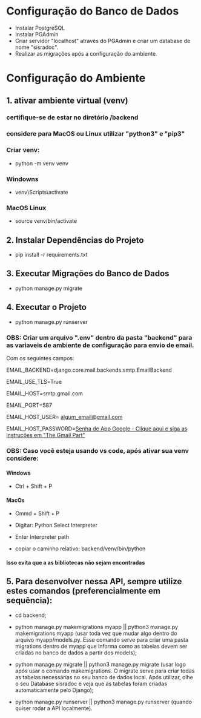 # Configuração do Banco de Dados
- Instalar PostgreSQL
- Instalar PGAdmin
- Criar servidor "localhost" através do PGAdmin e criar um database de nome "sisradoc".
- Realizar as migrações após a configuração do ambiente.

# Configuração do Ambiente

## 1. ativar ambiente virtual (venv)
### certifique-se de estar no diretório /backend
### considere para MacOS ou Linux utilizar "python3" e "pip3"

### Criar venv:
- python -m venv venv

### Windowns
- venv\Scripts\activate

### MacOS Linux
- source venv/bin/activate

## 2. Instalar Dependências do Projeto
- pip install -r requirements.txt

## 3. Executar Migrações do Banco de Dados
- python manage.py migrate

## 4. Executar o Projeto
- python manage.py runserver

### OBS: Criar um arquivo ".env" dentro da pasta "backend" para as variaveis de ambiente de configuração para envio de email.
Com os seguintes campos:

EMAIL_BACKEND=django.core.mail.backends.smtp.EmailBackend

EMAIL_USE_TLS=True

EMAIL_HOST=smtp.gmail.com

EMAIL_PORT=587

EMAIL_HOST_USER= algum_email@gmail.com

EMAIL_HOST_PASSWORD=[Senha de App Google - Clique aqui e siga as instruções em "The Gmail Part"](https://dev.to/abderrahmanemustapha/how-to-send-email-with-django-and-gmail-in-production-the-right-way-24ab)

### OBS: Caso você esteja usando vs code, após ativar sua venv considere:
#### Windows
- Ctrl + Shift + P
#### MacOs
- Cmmd + Shift + P

- Digitar: Python Select Interpreter
- Enter Interpreter path
- copiar o caminho relativo: backend/venv/bin/python
#### Isso evita que a as bibliotecas não sejam encontradas

## 5. Para desenvolver nessa API, sempre utilize estes comandos (preferencialmente em sequência):

- cd backend;

- python manage.py makemigrations myapp || python3 manage.py makemigrations myapp (usar toda vez que mudar algo dentro do arquivo myapp/models.py. Esse comando serve para criar uma pasta migrations dentro de myapp que informa como as tabelas devem ser criadas no banco de dados a partir dos models);

- python manage.py migrate || python3 manage.py migrate (usar logo após usar o comando makemigrations. O migrate serve para criar todas as tabelas necessárias no seu banco de dados local. Após utilizar, olhe o seu Database sisradoc e veja que as tabelas foram criadas automaticamente pelo Django);

- python manage.py runserver || python3 manage.py runserver (quando quiser rodar a API localmente).
